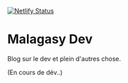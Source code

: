 [![Netlify Status](https://api.netlify.com/api/v1/badges/3dfa3079-3c3b-4817-adc0-6e4124721504/deploy-status)](https://app.netlify.com/sites/malagasydev/deploys)

# Malagasy Dev

Blog sur le dev et plein d'autres chose.

(En cours de dév..)
